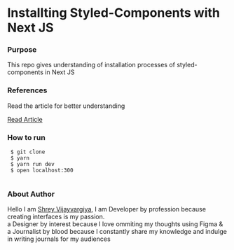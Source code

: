 <h1>Installting Styled-Components with Next JS</h1>

<h3>Purpose</h3>
<p>This repo gives understanding of installation processes of styled-components in Next JS</p>


<h3>References</h3>
<p>Read the article for better understanding</p>

<a href="https://shreyvijayvargiya26.medium.com/perfect-styling-library-for-react-933c533bd1f4">Read Article</a>

<h3>How to run</h3>
 
 ```
  $ git clone
  $ yarn
  $ yarn run dev
  $ open localhost:300
  
 ```

<h3>About Author</h3>
<p>Hello I am <a href="https://shreyvijayvargiya26.medium.com/">Shrey Vijayvargiya</a>, I am Developer by profession because creating interfaces is my passion. 
  <br /> a Designer by interest because I love ommiting my thoughts using Figma & <br />a Journalist by blood because I constantly share my knowledge and indulge in writing journals for my audiences</p>
